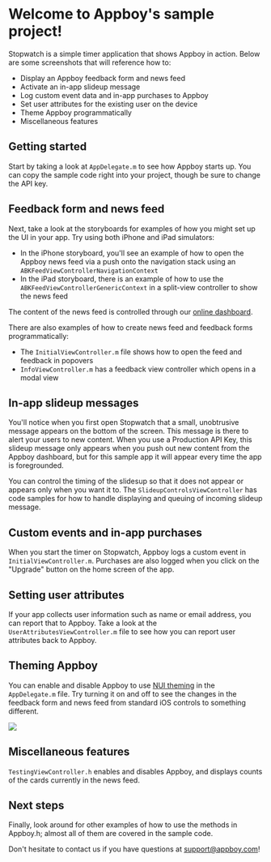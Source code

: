 # Welcome to Appboy's sample project!

Stopwatch is a simple timer application that shows Appboy in action. Below are some screenshots that will reference how to:

* Display an Appboy feedback form and news feed
* Activate an in-app slideup message
* Log custom event data and in-app purchases to Appboy
* Set user attributes for the existing user on the device
* Theme Appboy programmatically
* Miscellaneous features

## Getting started
Start by taking a look at `AppDelegate.m` to see how Appboy starts up.  You can copy the sample code right into your project, though be sure to change the API key.

## Feedback form and news feed
Next, take a look at the storyboards for examples of how you might set up the UI in your app. Try using both iPhone and iPad simulators:

* In the iPhone storyboard, you'll see an example of how to open the
Appboy news feed via a push onto the navigation stack using an `ABKFeedViewControllerNavigationContext`
* In the iPad storyboard, there is an example of how to use the `ABKFeedViewControllerGenericContext` in a split-view controller to show the news feed

The content of the news feed is controlled through our [online dashboard](https://dashboard.appboy.com).

There are also examples of how to create news feed and feedback forms programmatically: 

* The `InitialViewController.m` file
shows how to open the feed and feedback in popovers
* `InfoViewController.m` has a feedback view controller which
opens in a modal view

## In-app slideup messages
You'll notice when you first open Stopwatch that a small, unobtrusive message appears on the bottom of the screen. This message is there to alert your users to new content. When you use a Production API Key, this slideup message only appears when you push out new content from the Appboy dashboard, but for this sample app it will appear every time the app is foregrounded.

You can control the timing of the slidesup so that it does not appear or appears only when you want it to. The `SlideupControlsViewController` has code samples for how to handle displaying and queuing of incoming slideup message.

## Custom events and in-app purchases
When you start the timer on Stopwatch, Appboy logs a custom event in `InitialViewController.m`. Purchases are also logged when you click on the "Upgrade" button on the home screen of the app.

## Setting user attributes
If your app collects user information such as name or email address, you can report that to Appboy. Take a look at the `UserAttributesViewController.m` file to see how you can report user attributes back to Appboy.

## Theming Appboy
You can enable and disable Appboy to use [NUI theming](https://github.com/tombenner/nui) in the `AppDelegate.m` file. Try turning it on and off to see the changes in the feedback form and news feed from standard iOS controls to something different.

[![](https://raw.github.com/Appboy/appboy-ios-sdk/master/Example/Screenshots/theme-off.png)](https://raw.github.com/Appboy/appboy-ios-sdk/master/Example/Screenshots/theme-on.png)

## Miscellaneous features
`TestingViewController.h` enables
and disables Appboy, and displays counts of the cards currently in the news feed.

## Next steps
Finally, look around for other examples of how to use the methods in Appboy.h;  almost all of them are covered in the sample code.

Don't hesitate to contact us if you have questions at [support@appboy.com](mailto:support@appboy.com)!
